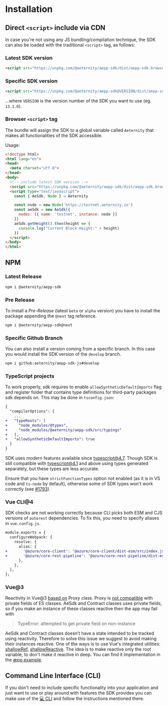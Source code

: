 # Installation

## Direct `<script>` include via CDN
In case you're not using any JS bundling/compilation technique, the SDK can also be loaded with the traditional `<script>` tag, as follows:

### Latest SDK version

```html
<script src="https://unpkg.com/@aeternity/aepp-sdk/dist/aepp-sdk.browser-script.js"></script>
```

### Specific SDK version
```html
<script src="https://unpkg.com/@aeternity/aepp-sdk@VERSION/dist/aepp-sdk.browser-script.js"></script>
```
...where `VERSION` is the version number of the SDK you want to use (eg. `13.1.0`).

### Browser `<script>` tag
The bundle will assign the SDK to a global variable called `Aeternity` that makes all functionalities of the SDK accessible.

Usage:

```html
<!doctype html>
<html lang="en">
<head>
  <meta charset="utf-8">
</head>
<body>
  <!-- include latest SDK version -->
  <script src="https://unpkg.com/@aeternity/aepp-sdk/dist/aepp-sdk.browser-script.js"></script>
  <script type="text/javascript">
    const { AeSdk, Node } = Aeternity

    const node = new Node('https://testnet.aeternity.io')
    const aeSdk = new AeSdk({
      nodes: [{ name: 'testnet', instance: node }]
    })
    aeSdk.getHeight().then(height => {
      console.log("Current Block Height:" + height)
    })
  </script>
</body>
</html>
```

## NPM

### Latest Release

```bash
npm i @aeternity/aepp-sdk
```

### Pre Release
To install a _Pre-Release_ (latest `beta` or `alpha` version) you have to install the package appending the `@next` tag reference.
```bash
npm i @aeternity/aepp-sdk@next
```

### Specific Github Branch
You can also install a version coming from a specific branch. In this case you would install the SDK version of the `develop` branch.
```bash
npm i github:aeternity/aepp-sdk-js#develop
```

### TypeScript projects
To work properly, sdk requires to enable `allowSyntheticDefaultImports` flag and register folder
that contains type definitions for third-party packages sdk depends on.
This may be done in `tsconfig.json`:
```diff
{
  "compilerOptions": {
    ...
+   "typeRoots": [
+     "node_modules/@types",
+     "node_modules/@aeternity/aepp-sdk/src/typings"
+   ],
+   "allowSyntheticDefaultImports": true
  }
}
```
SDK uses modern features available since typescript@4.7. Though SDK is still compatible with typescript@4.1 and above using types generated separately, but these types are less accurate.

Ensure that you have `strictFunctionTypes` option not enabled (as it is in VS code and `ts-node` by default), otherwise some of SDK types won't work correctly (see [#1793](https://github.com/aeternity/aepp-sdk-js/issues/1793)).

### Vue CLI@4
SDK checks are not working correctly because CLI picks both ESM and CJS versions of `autorest`
dependencies. To fix this, you need to specify aliases in `vue.config.js`.
```diff
module.exports = {
  configureWebpack: {
    resolve: {
      alias: {
+       '@azure/core-client': '@azure/core-client/dist-esm/src/index.js',
+       '@azure/core-rest-pipeline': '@azure/core-rest-pipeline/dist-esm/src/index.js',
      },
    },
  },
};
```

### Vue@3
Reactivity in Vue@3 [based on] Proxy class. Proxy is [not compatible] with private fields of ES
classes. AeSdk and Contract classes uses private fields, so if you make an instance of these
classes reactive then the app may fail with

> TypeError: attempted to get private field on non-instance

AeSdk and Contract classes doesn’t have a state intended to be tracked using reactivity. Therefore
to solve this issue we suggest to avoid making their instances reactive. One of the ways is to use
Vue's integrated utilities: [shallowRef], [shallowReactive]. The idea is to make reactive only the
root variable, to don't make it reactive in deep. You can find it implementation in the
[æpp example].

[based on]: https://vuejs.org/guide/extras/reactivity-in-depth.html#how-reactivity-works-in-vue
[not compatible]: https://github.com/tc39/proposal-class-fields/issues/106
[shallowRef]: https://vuejs.org/api/reactivity-advanced.html#shallowref
[shallowReactive]: https://vuejs.org/api/reactivity-advanced.html#shallowreactive
[æpp example]: ../examples/browser/aepp/

## Command Line Interface (CLI)
If you don't need to include specific functionality into your application and just want to use or play around with features the SDK provides you can make use of the [💻 CLI](https://github.com/aeternity/aepp-cli-js) and follow the instructions mentioned there.
